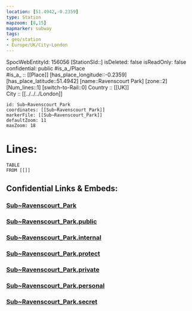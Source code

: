```yaml
---
location: [51.4942,-0.2359] 
type: Station 
mapzoom: [8,15] 
mapmarker: subway 
tags:
- geo/station
- Europe/UK/City~London
---
```

SpocWebEntityId: 156056
[StationSId::] 
isDeleted: false
isReadOnly: false
confidential: public
#is_a_/Place  
#is_a_ :: [[Place]] 
[has_place_longitude::-0.2359] 
[has_place_latitude::51.4942] 
[name::Ravenscourt Park] 
[zone::2] 
[Num_lines::1] 
[switch-to-Rail::0] 
Country :: [[UK]]  
City :: [[../../../London]]  


```leaflet
id: Sub~Ravenscourt_Park
coordinates: [[Sub~Ravenscourt_Park]] 
markerFile: [[Sub~Ravenscourt_Park]] 
defaultZoom: 11 
maxZoom: 18
```


# Lines: 
```dataview
TABLE 
FROM [[]] 
```


## Confidential Links & Embeds: 

### [Sub~Ravenscourt_Park](/_Standards/Earth/Continent/Europe/Europe~North/UK/England/Regions~England/London,Greater/cities~GreaterLondon/Underground/Station/Sub~Ravenscourt_Park.md) 

### [Sub~Ravenscourt_Park.public](/_public/Earth/Continent/Europe/Europe~North/UK/England/Regions~England/London,Greater/cities~GreaterLondon/Underground/Station/Sub~Ravenscourt_Park.public.md) 

### [Sub~Ravenscourt_Park.internal](/_internal/Earth/Continent/Europe/Europe~North/UK/England/Regions~England/London,Greater/cities~GreaterLondon/Underground/Station/Sub~Ravenscourt_Park.internal.md) 

### [Sub~Ravenscourt_Park.protect](/_protect/Earth/Continent/Europe/Europe~North/UK/England/Regions~England/London,Greater/cities~GreaterLondon/Underground/Station/Sub~Ravenscourt_Park.protect.md) 

### [Sub~Ravenscourt_Park.private](/_private/Earth/Continent/Europe/Europe~North/UK/England/Regions~England/London,Greater/cities~GreaterLondon/Underground/Station/Sub~Ravenscourt_Park.private.md) 

### [Sub~Ravenscourt_Park.personal](/_personal/Earth/Continent/Europe/Europe~North/UK/England/Regions~England/London,Greater/cities~GreaterLondon/Underground/Station/Sub~Ravenscourt_Park.personal.md) 

### [Sub~Ravenscourt_Park.secret](/_secret/Earth/Continent/Europe/Europe~North/UK/England/Regions~England/London,Greater/cities~GreaterLondon/Underground/Station/Sub~Ravenscourt_Park.secret.md)

